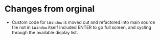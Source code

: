 # Changes from orginal

* Custom code for `LWindow` is moved out and refactored into main source file not in `LWindow` itself included ENTER to go full screen, and cycling through the available display list.
